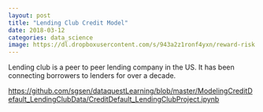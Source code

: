 ```yaml
---
layout: post
title: "Lending Club Credit Model"
date: 2018-03-12
categories: data_science
image: https://dl.dropboxusercontent.com/s/943a2z1ronf4yxn/reward-risk.png?dl=0
---
```

Lending club is a peer to peer lending company in the US. It has been connecting borrowers to lenders for over a decade.

https://github.com/sgsen/dataquestLearning/blob/master/ModelingCreditDefault_LendingClubData/CreditDefault_LendingClubProject.ipynb
